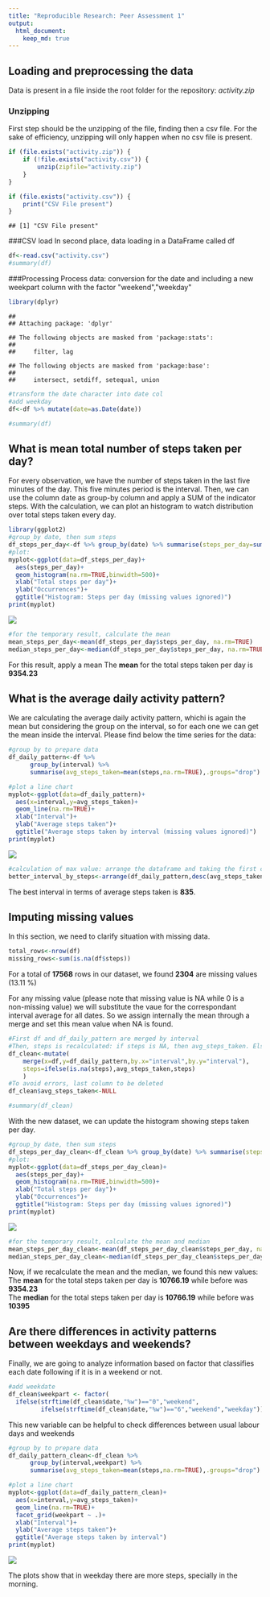 ```yaml
---
title: "Reproducible Research: Peer Assessment 1"
output: 
  html_document:
    keep_md: true
---
```



## Loading and preprocessing the data
Data is present in a file inside the root folder for the repository: 
*activity.zip*
### Unzipping
First step should be the unzipping of the file, finding then a csv file. For the
sake of efficiency, unzipping will only happen when no csv file is present.

```r
if (file.exists("activity.zip")) {
    if (!file.exists("activity.csv")) {
        unzip(zipfile="activity.zip")
    }
}

if (file.exists("activity.csv")) {
    print("CSV File present")    
}
```

```
## [1] "CSV File present"
```

###CSV load
In second place, data loading in a DataFrame called df

```r
df<-read.csv("activity.csv")
#summary(df)
```

###Processing
Process data: conversion for the date and including a new weekpart column with
the factor "weekend","weekday"

```r
library(dplyr)
```

```
## 
## Attaching package: 'dplyr'
```

```
## The following objects are masked from 'package:stats':
## 
##     filter, lag
```

```
## The following objects are masked from 'package:base':
## 
##     intersect, setdiff, setequal, union
```

```r
#transform the date character into date col
#add weekday
df<-df %>% mutate(date=as.Date(date))

#summary(df)
```


## What is mean total number of steps taken per day?
For every observation, we have the number of steps taken in the last five 
minutes of the day. This five minutes period is the interval. 
Then, we can use
the column date as group-by column and apply a SUM of the indicator steps.
With the calculation, we can plot an histogram to watch distribution over total
steps taken every day.

```r
library(ggplot2)
#group_by date, then sum steps
df_steps_per_day<-df %>% group_by(date) %>% summarise(steps_per_day=sum(steps,na.rm=TRUE),.groups="drop")
#plot:
myplot<-ggplot(data=df_steps_per_day)+
  aes(steps_per_day)+
  geom_histogram(na.rm=TRUE,binwidth=500)+
  xlab("Total steps per day")+
  ylab("Occurrences")+
  ggtitle("Histogram: Steps per day (missing values ignored)")
print(myplot)
```

![](PA1_template_files/figure-html/steps_taken_per_day-1.png)<!-- -->

```r
#for the temporary result, calculate the mean
mean_steps_per_day<-mean(df_steps_per_day$steps_per_day, na.rm=TRUE)
median_steps_per_day<-median(df_steps_per_day$steps_per_day, na.rm=TRUE)
```
For this result, apply a mean
The **mean** for the total steps taken per day is **9354.23**


## What is the average daily activity pattern?
We are calculating the average daily activity pattern, whichi is again the mean
but considering the group on the interval, so for each one we can get the mean
inside the interval.
Please find below the time series for the data:

```r
#group by to prepare data
df_daily_pattern<-df %>% 
      group_by(interval) %>% 
      summarise(avg_steps_taken=mean(steps,na.rm=TRUE),.groups="drop")

#plot a line chart
myplot<-ggplot(data=df_daily_pattern)+
  aes(x=interval,y=avg_steps_taken)+
  geom_line(na.rm=TRUE)+
  xlab("Interval")+
  ylab("Average steps taken")+
  ggtitle("Average steps taken by interval (missing values ignored)")
print(myplot)
```

![](PA1_template_files/figure-html/avg_daily_activity_pattern-1.png)<!-- -->

```r
#calculation of max value: arrange the dataframe and taking the first column
better_interval_by_steps<-arrange(df_daily_pattern,desc(avg_steps_taken))[1,1]
```

The best interval in terms of average steps taken is **835**.


## Imputing missing values
In this section, we need to clarify situation with missing data.

```r
total_rows<-nrow(df)
missing_rows<-sum(is.na(df$steps))
```
For a total of **17568** rows in our dataset, we found **2304** 
are missing values (13.11 %)

For any missing value (please note that missing value is NA while 0 is a non-missing value) we will substitute the vaue
for the correspondant interval average for all dates.
So we assign internally the mean through a merge and set this mean value when NA is found.

```r
#First df and df_daily_pattern are merged by interval
#Then, steps is recalculated: if steps is NA, then avg_steps_taken. Else no change
df_clean<-mutate(
    merge(x=df,y=df_daily_pattern,by.x="interval",by.y="interval"),
    steps=ifelse(is.na(steps),avg_steps_taken,steps)
    )
#To avoid errors, last column to be deleted
df_clean$avg_steps_taken<-NULL

#summary(df_clean)
```

With the new dataset, we can update the histogram showing steps taken per day.

```r
#group_by date, then sum steps
df_steps_per_day_clean<-df_clean %>% group_by(date) %>% summarise(steps_per_day=sum(steps,na.rm=TRUE),.groups="drop")
#plot:
myplot<-ggplot(data=df_steps_per_day_clean)+
  aes(steps_per_day)+
  geom_histogram(na.rm=TRUE,binwidth=500)+
  xlab("Total steps per day")+
  ylab("Occurrences")+
  ggtitle("Histogram: Steps per day (missing values ignored)")
print(myplot)
```

![](PA1_template_files/figure-html/steps_taken_per_day_clean-1.png)<!-- -->

```r
#for the temporary result, calculate the mean and median
mean_steps_per_day_clean<-mean(df_steps_per_day_clean$steps_per_day, na.rm=TRUE)
median_steps_per_day_clean<-median(df_steps_per_day_clean$steps_per_day, na.rm=TRUE)
```
Now, if we recalculate the mean and the median, we found this new values:
The **mean** for the total steps taken per day is **10766.19** while before was **9354.23**  
The **median** for the total steps taken per day is **10766.19** while before was **10395** 

## Are there differences in activity patterns between weekdays and weekends?
Finally, we are going to analyze information based on factor that classifies each date 
following if it is in a weekend or not.

```r
#add weekdate
df_clean$weekpart <- factor(
  ifelse(strftime(df_clean$date,"%w")=="0","weekend",
         ifelse(strftime(df_clean$date,"%w")=="6","weekend","weekday")))
```
This new variable can be helpful to check differences between usual labour days and weekends

```r
#group by to prepare data
df_daily_pattern_clean<-df_clean %>% 
      group_by(interval,weekpart) %>% 
      summarise(avg_steps_taken=mean(steps,na.rm=TRUE),.groups="drop")

#plot a line chart
myplot<-ggplot(data=df_daily_pattern_clean)+
  aes(x=interval,y=avg_steps_taken)+
  geom_line(na.rm=TRUE)+
  facet_grid(weekpart ~ .)+
  xlab("Interval")+
  ylab("Average steps taken")+
  ggtitle("Average steps taken by interval")
print(myplot)
```

![](PA1_template_files/figure-html/plot_weekdays-1.png)<!-- -->
  
The plots show that in weekday there are more steps, specially in the morning.

